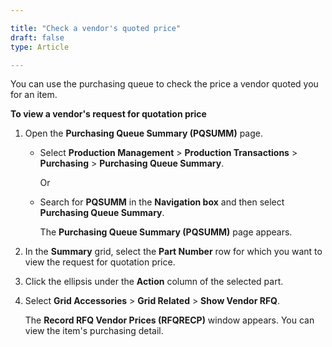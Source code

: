 ```yaml
---

title: "Check a vendor's quoted price"
draft: false
type: Article

---
```


You can use the purchasing queue to check the price a vendor quoted you for an item.

**To view a vendor's request for quotation price**

1. Open the **Purchasing Queue Summary (PQSUMM)** page.

    - Select **Production Management** > **Production Transactions** > **Purchasing** > **Purchasing Queue Summary**.

        Or

    - Search for **PQSUMM** in the **Navigation box** and then select **Purchasing Queue Summary**.

       The **Purchasing Queue Summary (PQSUMM)** page appears.

2. In the **Summary** grid, select the **Part Number** row for which you want to view the request for quotation price.

3. Click the ellipsis under the **Action** column of the selected part.

4. Select **Grid Accessories** > **Grid Related** > **Show Vendor RFQ**.

    The **Record RFQ Vendor Prices (RFQRECP)** window appears. You can view the item's purchasing detail.

​